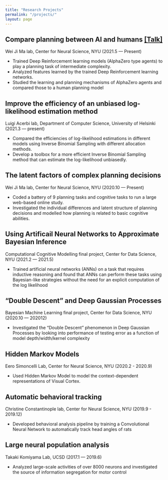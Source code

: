 ```yaml
---
title: "Research Projects"
permalink: "/projects/"
layout: page
---
```


## Compare planning between AI and humans [[Talk]](/0304_CNS_Labtalk.pdf)
Wei Ji Ma lab, Center for Neural Science, NYU (2021.5 — Present)
 - Trained Deep Reinforcement learning models (AlphaZero type agents) to play a planning task of intermediate complexity.
 - Analyzed features learned by the trained Deep Reinforcement learning networks.
 - Studied the learning and planning mechanisms of AlphaZero agents and compared those to a human planning model

## Improve the efficiency of an unbiased log-likelihood estimation method 
Luigi Acerbi lab, Department of Computer Science, University of Helsinki (2021.3 — present)
 - Compared the efficiencies of log-likelihood estimations in different models using Inverse Binomial Sampling with different
allocation methods.
 - Develop a toolbox for a more efficient Inverse Binomial Sampling method that can estimate the log-likelihood unbiasedly.

## The latent factors of complex planning decisions
Wei Ji Ma lab, Center for Neural Science, NYU (2020.10 — Present)
 - Coded a battery of 9 planning tasks and cognitive tasks to run a large web-based online study.
 - Investigated the individual differences and latent structure of planning decisions and modelled how planning is related to basic cognitive abilities.

## Using Artificail Neural Networks to Approximate Bayesian Inference
Computational Cognitive Modelling final project, Center for Data Science, NYU (2021.2 — 2021.5)
 - Trained artificial neural networks (ANNs) on a task that requires inductive reasoning and found that ANNs can perform these tasks using Bayesian-like strategies without the need for an explicit computation of the log likelihood

## “Double Descent” and Deep Gaussian Processes
Bayesian Machine Learning final project, Center for Data Science, NYU (2020.10 — 202012)
 - Investigated the “Double Descent” phenomenon in Deep Gaussian Processes by looking into performance of testing error as a function of model depth/width/kernel complexity

## Hidden Markov Models
Eero Simoncelli Lab, Center for Neural Science, NYU (2020.2 - 2020.9)
 - Used Hidden Markov Model to model the context-dependent representations of Visual Cortex.

## Automatic behavioral tracking 
Christine Constantinople lab, Center for Neural Science, NYU (2019.9 - 2019.12)
 - Developed behavioral analysis pipeline by training a Convolutional Neural Network to automatically track head angles of rats

## Large neural population analysis 
Takaki Komiyama Lab, UCSD (2017.1 — 2019.6)
 - Analyzed large-scale activities of over 8000 neurons and investigated the source of information segregation for motor control

 
